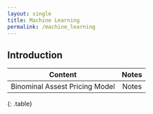 ```yaml
---
layout: single
title: Machine Learning
permalink: /machine_learning
---
```


## Introduction



| Content | Notes |
|:-------:|:-----:|
|Binominal Assest Pricing Model| Notes|
{: .table}